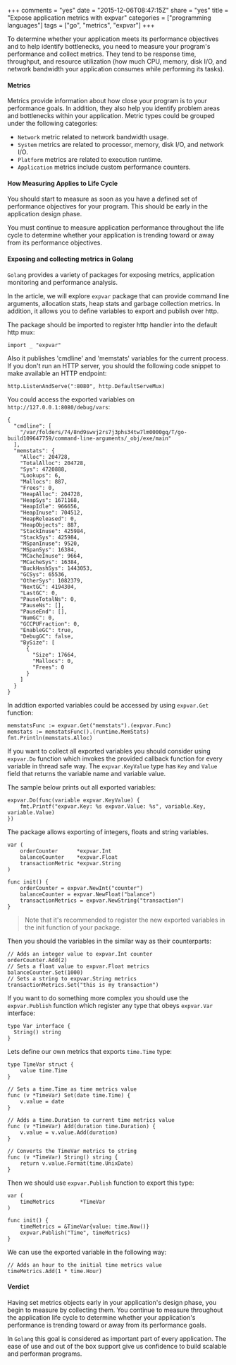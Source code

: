 +++
comments = "yes"
date = "2015-12-06T08:47:15Z"
share = "yes"
title = "Expose application metrics with expvar"
categories = ["programming languages"]
tags = ["go", "metrics", "expvar"]
+++

To determine whether your application meets its performance objectives and to
help identify bottlenecks, you need to measure your program's performance
and collect metrics. They tend to be response time, throughput, and resource
utilization (how much CPU, memory, disk I/O, and network bandwidth your
application consumes while performing its tasks).

#### Metrics

Metrics provide information about how close your program is to your
performance goals. In addition, they also help you identify problem areas and
bottlenecks within your application. Metric types could be grouped under
the following categories:

- `Network` metric related to network bandwidth usage.
- `System` metrics are related to processor, memory, disk I/O, and network I/O.
- `Platform` metrics are related to execution runtime.
- `Application` metrics include custom performance counters.

#### How Measuring Applies to Life Cycle

You should start to measure as soon as you have a defined set of performance
objectives for your program. This should be early in the application design
phase.

You must continue to measure application performance throughout the
life cycle to determine whether your application is trending toward or away
from its performance objectives.

#### Exposing and collecting metrics in Golang

`Golang` provides a variety of packages for exposing metrics, application
monitoring and performance analysis.

In the article, we will explore `expvar` package that can provide command line
arguments, allocation stats, heap stats and garbage collection metrics. In
addition, it allows you to define variables to export and publish over http.

The package should be imported to register http handler into the default http mux:

```
import _ "expvar"
```

Also it publishes 'cmdline' and 'memstats' variables for the current process.
If you don't run an HTTP server, you should the following code snippet to make
available an HTTP endpoint:

```
http.ListenAndServe(":8080", http.DefaultServeMux)
```

You could access the exported variables on `http://127.0.0.1:8080/debug/vars`:

```
{
  "cmdline": [
    "/var/folders/74/8nd9swvj2rs7j3phs34tw7lm0000gq/T/go-build109647759/command-line-arguments/_obj/exe/main"
  ],
  "memstats": {
    "Alloc": 204728,
    "TotalAlloc": 204728,
    "Sys": 4720888,
    "Lookups": 6,
    "Mallocs": 887,
    "Frees": 0,
    "HeapAlloc": 204728,
    "HeapSys": 1671168,
    "HeapIdle": 966656,
    "HeapInuse": 704512,
    "HeapReleased": 0,
    "HeapObjects": 887,
    "StackInuse": 425984,
    "StackSys": 425984,
    "MSpanInuse": 9520,
    "MSpanSys": 16384,
    "MCacheInuse": 9664,
    "MCacheSys": 16384,
    "BuckHashSys": 1443053,
    "GCSys": 65536,
    "OtherSys": 1082379,
    "NextGC": 4194304,
    "LastGC": 0,
    "PauseTotalNs": 0,
    "PauseNs": [],
    "PauseEnd": [],
    "NumGC": 0,
    "GCCPUFraction": 0,
    "EnableGC": true,
    "DebugGC": false,
    "BySize": [
      {
        "Size": 17664,
        "Mallocs": 0,
        "Frees": 0
      }
    ]
  }
}
```

In addtion exported variables could be accessed by using `expvar.Get` function:

```
memstatsFunc := expvar.Get("memstats").(expvar.Func)
memstats := memstatsFunc().(runtime.MemStats)
fmt.Println(memstats.Alloc)
```

If you want to collect all exported variables you should consider using `expvar.Do`
function which invokes the provided callback function for every variable in thread
safe way. The `expvar.KeyValue` type has `Key` and `Value` field that returns the
variable name and variable value.

The sample below prints out all exported variables:

```
expvar.Do(func(variable expvar.KeyValue) {
	fmt.Printf("expvar.Key: %s expvar.Value: %s", variable.Key, variable.Value)
})
```

The package allows exporting of integers, floats and string variables.

```
var (
	orderCounter      *expvar.Int
	balanceCounter    *expvar.Float
	transactionMetric *expvar.String
)

func init() {
	orderCounter = expvar.NewInt("counter")
	balanceCounter = expvar.NewFloat("balance")
	transactionMetrics = expvar.NewString("transaction")
}
```

> Note that it's recommended to register the new exported variables in the init
> function of your package.

Then you should the variables in the similar way as their counterparts:

```
// Adds an integer value to expvar.Int counter
orderCounter.Add(2)
// Sets a float value to expvar.Float metrics
balanceCounter.Set(1000)
// Sets a string to expvar.String metrics
transactionMetrics.Set("this is my transaction")
```

If you want to do something more complex you should use the `expvar.Publish`
function which register any type that obeys `expvar.Var` interface:

```
type Var interface {
  String() string
}
```

Lets define our own metrics that exports `time.Time` type:

```
type TimeVar struct {
	value time.Time
}

// Sets a time.Time as time metrics value
func (v *TimeVar) Set(date time.Time) {
	v.value = date
}

// Adds a time.Duration to current time metrics value
func (v *TimeVar) Add(duration time.Duration) {
	v.value = v.value.Add(duration)
}

// Converts the TimeVar metrics to string
func (v *TimeVar) String() string {
	return v.value.Format(time.UnixDate)
}
```

Then we should use `expvar.Publish` function to export this type:

```
var (
	timeMetrics        *TimeVar
)

func init() {
	timeMetrics = &TimeVar{value: time.Now()}
	expvar.Publish("Time", timeMetrics)
}
```

We can use the exported variable in the following way:

```
// Adds an hour to the initial time metrics value
timeMetrics.Add(1 * time.Hour)
```

#### Verdict

Having set metrics objects early in your application's design phase, you
begin to measure by collecting them. You continue to measure throughout the
application life cycle to determine whether your application's performance is
trending toward or away from its performance goals.

In `Golang` this goal is considered as important part of every application. The
ease of use and out of the box support give us confidence to build scalable
and performan programs.
